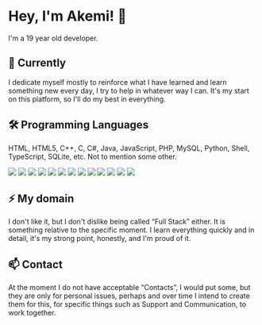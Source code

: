 # Hey, I'm Akemi! 👋
I'm a 19 year old developer.



## 🔭 Currently
I dedicate myself mostly to reinforce what I have learned and learn something new every day, I try to help in whatever way I can. It's my start on this platform, so I'll do my best in everything.
## 🛠 Programming Languages
HTML, HTML5, C++, C, C#, Java, JavaScript, PHP, MySQL, Python, Shell, TypeScript, SQLite, etc. Not to mention some other.

![](https://img.shields.io/badge/-⠀HTML⠀-%23000000?style=flat-square&logo=html&logoColor=ffffff&color=E34F26)
![](https://img.shields.io/badge/-⠀HTML5⠀-%23000000?style=flat-square&logo=html5&logoColor=ffffff&color=E34F26)
![](https://img.shields.io/badge/-⠀C++⠀-%23000000?style=flat-square&logo=cplusplus&logoColor=ffffff&color=00599C)
![](https://img.shields.io/badge/-⠀C⠀-%23000000?style=flat-square&logo=c&logoColor=ffffff&color=8496aa)
![](https://img.shields.io/badge/-⠀C%23⠀-%23000000?style=flat-square&logo=csharp&logoColor=ffffff&color=239120)
![](https://img.shields.io/badge/-⠀Java⠀-%23000000?style=flat-square&logo=java&logoColor=ffffff&color=ee2024)
![](https://img.shields.io/badge/-⠀JavaScript⠀-%23000000?style=flat-square&logo=javascript&logoColor=ffffff&color=e1a400)
![](https://img.shields.io/badge/-⠀PHP⠀-%23000000?style=flat-square&logo=php&logoColor=ffffff&color=777BB4)
![](https://img.shields.io/badge/-⠀MySQL⠀-%23000000?style=flat-square&logo=mysql&logoColor=ffffff&color=4479A1)
![](https://img.shields.io/badge/-⠀Python⠀-%23000000?style=flat-square&logo=python&logoColor=ffffff&color=3776AB)
![](https://img.shields.io/badge/-⠀Shell⠀-%23000000?style=flat-square&logo=powershell&logoColor=ffffff&color=5391FE)
![](https://img.shields.io/badge/-⠀TypeScript⠀-%23000000?style=flat-square&logo=typescript&logoColor=ffffff&color=3178C6)
![](https://img.shields.io/badge/-⠀SQLite⠀-%23000000?style=flat-square&logo=sqlite&logoColor=ffffff&color=003B57)

## ⚡️ My domain 
I don't like it, but I don't dislike being called “Full Stack” either. It is something relative to the specific moment. I learn everything quickly and in detail, it's my strong point, honestly, and I'm proud of it.


## 📫 Contact
At the moment I do not have acceptable “Contacts”, I would put some, but they are only for personal issues, perhaps and over time I intend to create them for this, for specific things such as Support and Communication, to work together.
